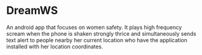 # DreamWS
An android app that focuses on women safety. It plays high frequency scream when the phone is shaken strongly thrice and simultaneously sends text alert to people nearby her current location who have the application installed with her location coordinates.


